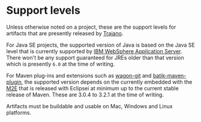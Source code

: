 Support levels
==============

Unless otherwise noted on a project, these are the support levels for artifacts that are 
presently released by [Trajano][].

For Java SE projects, the supported version of Java is based on the Java SE level that is 
currently supported by [IBM WebSphere Application Server][1].  There won't be any support
guaranteed for JREs older than that version which is presently `6.0` at the time of writing.

For Maven plug-ins and extensions such as [wagon-git] and [batik-maven-plugin], the supported
version depends on the currently embedded with the [M2E] that is released with Eclipsei at
minimum up to the current stable release of Maven.  These are 3.0.4 to 3.2.1 at the time of
writing.

Artifacts must be buildable and usable on Mac, Windows and Linux platforms.

[1]: http://en.wikipedia.org/wiki/IBM_WebSphere_Application_Server#Version_history
[wagon-git]: http://site.trajano.net/wagon-git
[batik-maven-plugin]: http://site.trajano.net/batik-maven-plugin
[m2e]: https://www.eclipse.org/m2e/
[Trajano]: http://www.trajano.net/

